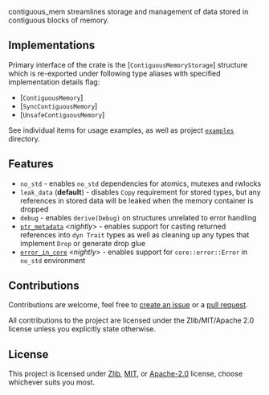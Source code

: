 contiguous_mem streamlines storage and management of data stored in contiguous
blocks of memory.

## Implementations

Primary interface of the crate is the [`ContiguousMemoryStorage`] structure
which is re-exported under following type aliases with specified implementation
details flag:

- [`ContiguousMemory`]
- [`SyncContiguousMemory`]
- [`UnsafeContiguousMemory`]

See individual items for usage examples, as well as project
[`examples`](https://github.com/Caellian/contiguous_mem/tree/trunk/examples)
directory.

## Features

- `no_std` - enables `no_std` dependencies for atomics, mutexes and rwlocks
- `leak_data` (**default**) - disables `Copy` requirement for stored types, but any
  references in stored data will be leaked when the memory container is dropped
- `debug` - enables `derive(Debug)` on structures unrelated to error handling
- [`ptr_metadata`](https://doc.rust-lang.org/beta/unstable-book/library-features/ptr-metadata.html)
  &lt;_nightly_&gt; - enables support for casting returned references into
  `dyn Trait` types as well as cleaning up any types that implement `Drop` or
  generate drop glue
- [`error_in_core`](https://dev-doc.rust-lang.org/stable/unstable-book/library-features/error-in-core.html)
  &lt;_nightly_&gt; - enables support for `core::error::Error` in `no_std`
  environment

## Contributions

Contributions are welcome, feel free to
[create an issue](https://github.com/Caellian/contiguous_mem/issues) or a
[pull request](https://github.com/Caellian/contiguous_mem/pulls).

All contributions to the project are licensed under the Zlib/MIT/Apache 2.0
license unless you explicitly state otherwise.

## License

This project is licensed under [Zlib](./LICENSE_ZLIB), [MIT](./LICENSE_MIT), or
[Apache-2.0](./LICENSE_APACHE) license, choose whichever suits you most.
